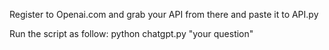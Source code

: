 Register to Openai.com and grab your API from there and paste it to API.py

Run the script as follow:
python chatgpt.py "your question"


